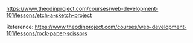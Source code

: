 https://www.theodinproject.com/courses/web-development-101/lessons/etch-a-sketch-project

Reference: https://www.theodinproject.com/courses/web-development-101/lessons/rock-paper-scissors